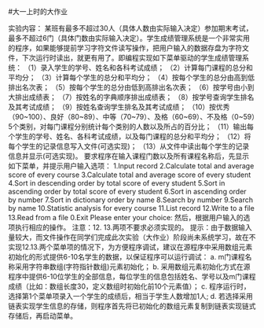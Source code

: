 #大一上时的大作业

实验内容：
某班有最多不超过30人（具体人数由实际输入决定）参加期末考试，最多不超过6门（具体门数由实际输入决定）。学生成绩管理系统是一个非常实用的程序，如果能够提前学习字符文件读写操作，把用户输入的数据存盘为字符文件，下次运行时读出，就更有用了。即编程实现如下菜单驱动的学生成绩管理系统：
（1）录入学生的学号、姓名和各科考试成绩；
（2）计算每门课程的总分和平均分；
（3）计算每个学生的总分和平均分；
（4）按每个学生的总分由高到低排出名次表；
（5）按每个学生的总分由低到高排出名次表；
（6）按学号由小到大排出成绩表；
（7）按姓名的字典顺序排出成绩表；
（8）按学号查询学生排名及其考试成绩；
（9）按姓名查询学生排名及其考试成绩；
（10）按优秀（90~100）、良好（80~89）、中等（70~79）、及格（60~69）、不及格（0~59）5个类别，对每门课程分别统计每个类别的人数以及所占的百分比；
（11）输出每个学生的学号、姓名、各科考试成绩，以及每门课程的总分和平均分；
（12）将每个学生的记录信息写入文件(可选实现)； 
（13）从文件中读出每个学生的记录信息并显示(可选实现)。
要求程序在输入课程门数以及所有课程名称后，先显示如下菜单，并提示用户输入选项：
1.Input record
2.Calculate total and average score of every course
3.Calculate total and average score of every student
4.Sort in descending order by total score of every student
5.Sort in ascending order by total score of every student
6.Sort in ascending order by number
7.Sort in dictionary order by name
8.Search by number
9.Search by name
10.Statistic analysis for every course
11.List record
12.Write to a file
13.Read from a file
0.Exit
Please enter your choice:
然后，根据用户输入的选项执行相应的操作。
注意：12. 13.两项不要求必须实现的。 
提示：由于数据输入量较大，而文件操作在同学们完成此次实验（大作业）阶段尚未系统学习，故在不实现12.13.两个菜单项的情况下，为方便程序调试，建议在源程序中采用数组元素初始化的形式提供6-10名学生的数据，以保证程序可以运行调试：
a.	m门课程名称采用字符串数组(字符指针数组)元素初始化；
b.	采用数组元素初始化方式在源程序中提供6-10位学生的全部信息，每位学生的信息包括姓名、学号以及m门课程成绩（比如：数组长度30，定义数组时初始化前10个元素值）；
c.	程序运行时，选择第1个菜单项录入一个学生的成绩后，相当于学生人数增加1人; 
d.	若选择采用链表实现学生信息的存储，则程序首先将已初始化的数组元素复制到链表实现链式存储后，再启动菜单。